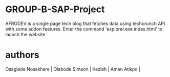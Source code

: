 # GROUP-B-SAP-Project
AFRODEV is a single page tech blog that fetches data using techcrunch API with some addon features.
Enter the command 'explorer.exe index.html' to launch the website

# authors
Osagiede Nosakhare |
Olabode Simeon |
Keziah |
Amen Atikpo |
